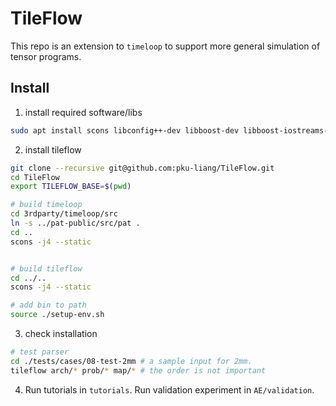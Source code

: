# TileFlow 

This repo is an extension to `timeloop` to support more general simulation of tensor programs. 

## Install 

1. install required software/libs
```bash
sudo apt install scons libconfig++-dev libboost-dev libboost-iostreams-dev libboost-serialization-dev libyaml-cpp-dev libncurses-dev libtinfo-dev libgpm-dev git build-essential python3-pip
```

2. install tileflow
```bash 
git clone --recursive git@github.com:pku-liang/TileFlow.git
cd TileFlow
export TILEFLOW_BASE=$(pwd)

# build timeloop
cd 3rdparty/timeloop/src
ln -s ../pat-public/src/pat .
cd ..
scons -j4 --static


# build tileflow 
cd ../..
scons -j4 --static

# add bin to path 
source ./setup-env.sh 
```

3. check installation 

```bash 
# test parser 
cd ./tests/cases/08-test-2mm # a sample input for 2mm.
tileflow arch/* prob/* map/* # the order is not important
```

4. Run tutorials in `tutorials`. Run validation experiment in `AE/validation`. 
